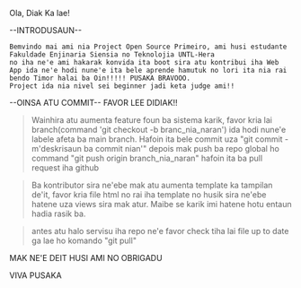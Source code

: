 Ola, Diak Ka lae!

--INTRODUSAUN--

    Bemvindo mai ami nia Project Open Source Primeiro, ami husi estudante Fakuldade Enjinaria Siensia no Teknolojia UNTL-Hera
    no iha ne'e ami hakarak konvida ita boot sira atu kontribui iha Web App ida ne'e hodi nune'e ita bele aprende hamutuk no lori ita nia rai bendo Timor halai ba Oin!!!!! PUSAKA BRAVOOO.
    Project ida nia nivel sei beginner jadi keta judge ami!!

--OINSA ATU COMMIT--
FAVOR LEE DIDIAK!!

> Wainhira atu aumenta feature foun ba sistema karik, favor kria lai branch(command 'git checkout -b branc_nia_naran') ida hodi nune'e labele afeta ba main branch. Hafoin ita bele commit uza "git commit -m'deskrisaun ba commit nian'" depois mak push ba repo global ho command "git push origin branch_nia_naran" hafoin ita ba pull request iha github

> Ba kontributor sira ne'ebe mak atu aumenta template ka tampilan de'it, favor kria file html no rai iha template no husik sira ne'ebe hatene uza views sira mak atur. Maibe se karik imi hatene hotu entaun hadia rasik ba.

> antes atu halo servisu iha repo ne'e favor check tiha lai file up to date ga lae ho komando "git pull"

MAK NE'E DEIT HUSI AMI NO OBRIGADU

VIVA PUSAKA
